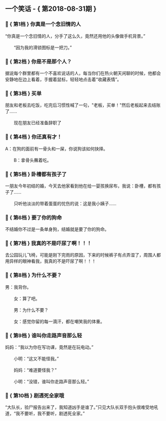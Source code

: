 ## 一个笑话 - { 第2018-08-31期 }
</hr>

### :jack_o_lantern: { 第1档 } 你真是一个念旧情的人
“你真是一个念旧情的人，分手了这么久，竟然还用他的头像做手机背景。”<br/><br/>　　“因为我的滑锁图标是一把刀。”


### :jack_o_lantern: { 第2档 } 你是不是那个人？
据说每个群里都有一个不喜欢说话的人，每当你们在热火朝天闲聊的时候，他都会安静地在边上看着，手握着鼠标，轻轻地点击着“收藏表情”。


### :jack_o_lantern: { 第3档 } 买单
朋友和老板去吃饭，吃完后习惯性喊了一句，&quot;老板，买单！&quot;然后老板起来去结账了……<br/><br/>　　现在朋友已经准备辞职了


### :jack_o_lantern: { 第4档 } 你还真有才！
A：在狗的面前有一骨头和一屎，你说狗该如何抉择。<br/><br/>　　B：拿骨头蘸着吃。


### :jack_o_lantern: { 第5档 } 卧槽都有孩子了
一朋友今年初结的婚，今天去他家看到他在给一婴孩换尿布，我说：卧槽，都有孩子了……<br/><br/>　　只听他淡淡的带着蛋蛋的忧伤的说：这是我小姨子……


### :jack_o_lantern: { 第6档 } 要了你的狗命
不结婚你不过是一条单身狗，结婚就是要了你的狗命。


### :jack_o_lantern: { 第7档 } 我真的不是吓尿了啊！！！
去公园玩儿飞椅，可能是刚下完雨的原因，下来的时候裤子有点弄湿了，周围人都用异样的眼神看我，我真的不是吓尿了啊！！！


### :jack_o_lantern: { 第8档 } 为什么不要？
男：我背你。<br/><br/>　　女：算了吧。<br/><br/>　　男：为什么不要？<br/><br/>　　女：感觉你留的每一滴汗，都在嘲笑我的体重。


### :jack_o_lantern: { 第9档 } 谁叫你走路声音那么轻
妈妈：“我以为你在写功课，竟然是在玩电动。”<br/><br/>　　小明：“这又不能怪我。”<br/><br/>　　妈妈：“难道要怪我？”<br/><br/>　　小明：“没错，谁叫你走路声音那么轻。”


### :jack_o_lantern: { 第10档 } 剧透死全家哦
“大队长，验尸报告出来了，我知道凶手是谁了。”只见大队长双手抱头很难受地吼道，“我不要听，我不要听，剧透死全家。”

